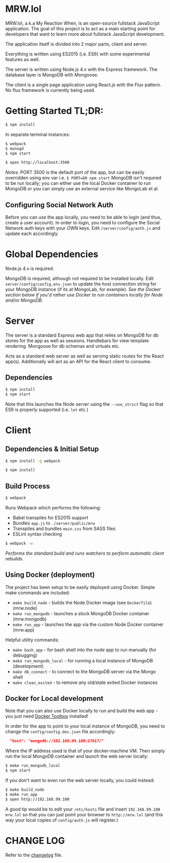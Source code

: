 # MRW.lol

MRW.lol, a.k.a My Reaction When, is an open-source fullstack JavaScript application. The goal of this project is to act as a main starting point for developers that want to learn more about fullstack JavaScript development.

The application itself is divided into 2 major parts, client and server.

Everything is written using ES2015 (i.e. ES6) with some experimental features as well.

The server is written using Node.js 4.x with the Express framework.  The database layer is MongoDB with Mongoose.

The client is a single page application using React.js with the Flux pattern.  No flux framework is currently being used.

# Getting Started TL;DR:

```bash
$ npm install
```

In separate terminal instances:

```bash
$ webpack
$ monogd
$ npm start
```

```bash
$ open http://localhost:3500
```

_Notes:_ PORT 3500 is the default port of the app, but can be easily overridden using env var i.e. `$ PORT=80 npm start`
MongoDB isn't required to be run locally; you can either use the local Docker container to run MongoDB or you can simply use an external service like MongoLab et al.

## Configuring Social Network Auth

Before you can use the app locally, you need to be able to login (and thus, create a user account).  In order to login, you need to configure the Social Network auth keys with your *OWN*
keys. Edit `/server/config/auth.js` and update each accordingly.

# Global Dependencies

Node.js 4.x is required.

MongoDB is required, although not required to be installed locally.  Edit `server/config/config.env.json` to update the host connection string for your MongoDB instance (if its at MongoLab, for example).  _See the Docker section below if you'd rather use Docker to run containers locally for Node and/or MongoDB._

# Server

The server is a standard Express web app that relies on MongoDB for db stores for the app as well as sessions.  Handlebars for view template rendering.  Mongoose for db schemas and virtuals etc.

Acts as a standard web server as well as serving static routes for the React app(s). Additionally will act as an API for the React client to consume.

## Dependencies

```bash
$ npm install
$ npm start
```

Note that this launches the Node server using the `--use_strict` flag so that ES6 is properly supported (i.e. `let` etc.)

# Client

## Dependencies & Initial Setup

```bash
$ npm install -g webpack
```

```bash
$ npm install
```

## Build Process

```bash
$ webpack
```

Runs Webpack which performs the following:

 * Babel transpiles for ES2015 support
 * Bundles `app.js` to `./server/public/mrw`
 * Transpiles and bundles `main.css` from SASS files
 * ESLint syntax checking

```bash
$ webpack -w
```

_Performs the standard build and runs watchers to perform automatic client rebuilds._

## Using Docker (deployment)

The project has been setup to be easily deployed using Docker.  Simple make commands are included:

 * `make build_node` - builds the Node Docker image (see `Dockerfile`) (mrw.node)
 * `make run_mongodb` - launches a stock MongoDB Docker container (mrw.mongodb)
 * `make run_app` - launches the app via the custom Node Docker container (mrw.app)

Helpful utility commands:

 * `make bash_app` - for bash shell into the node app to run manually (for debugging)
 * `make run_mongodb_local` - for running a local instance of MongoDB (development)
 * `make db_connect` - to connect to the MongoDB server via the Mongo shell
 * `make clean_exited` - to remove any old/stale exited Docker instances

## Docker for Local development

Note that you can also use Docker locally to run and build the web app - you just need [Docker Toolbox](http://docs.docker.com/mac/started/) installed!

In order for the app to point to your local instance of MongoDB, you need to change the `config/config.dev.json` file accordingly:

```json
  "host": "mongodb://192.168.99.100:27017/"
```

Where the IP address used is that of your docker-machine VM.  Then simply run the local MongoDB container and launch the web server locally:

```bash
$ make run_mongodb_local
$ npm start
```

If you don't want to even run the web server locally, you could instead:

```bash
$ make build_node
$ make run_app
$ open http://192.168.99.100
```

A good tip would be to edit your `/etc/hosts` file and insert `192.168.99.100 mrw.lol` so that you can just point your browser to `http://mrw.lol` (and this way your local copies of `config/auth.js` will register.)


# CHANGE LOG

Refer to the [changelog](changelog.md) file.
